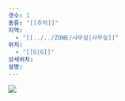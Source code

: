 ```yaml
---
갯수: 1
종류: "[[추억]]"
지역:
  - "[[../../ZONE/사무실|사무실]]"
위치:
  - "[[G|G]]"
상세위치: 
설명:
---
```

![](http://192.168.50.22/devices/250222_IMG_0018.jpeg)

